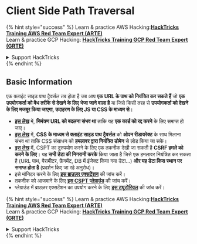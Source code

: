 # Client Side Path Traversal

{% hint style="success" %}
Learn & practice AWS Hacking:<img src="../.gitbook/assets/arte.png" alt="" data-size="line">[**HackTricks Training AWS Red Team Expert (ARTE)**](https://training.hacktricks.xyz/courses/arte)<img src="../.gitbook/assets/arte.png" alt="" data-size="line">\
Learn & practice GCP Hacking: <img src="../.gitbook/assets/grte.png" alt="" data-size="line">[**HackTricks Training GCP Red Team Expert (GRTE)**<img src="../.gitbook/assets/grte.png" alt="" data-size="line">](https://training.hacktricks.xyz/courses/grte)

<details>

<summary>Support HackTricks</summary>

* Check the [**subscription plans**](https://github.com/sponsors/carlospolop)!
* **Join the** 💬 [**Discord group**](https://discord.gg/hRep4RUj7f) or the [**telegram group**](https://t.me/peass) or **follow** us on **Twitter** 🐦 [**@hacktricks\_live**](https://twitter.com/hacktricks_live)**.**
* **Share hacking tricks by submitting PRs to the** [**HackTricks**](https://github.com/carlospolop/hacktricks) and [**HackTricks Cloud**](https://github.com/carlospolop/hacktricks-cloud) github repos.

</details>
{% endhint %}

## Basic Information

एक क्लाइंट साइड पाथ ट्रैवर्सल तब होता है जब आप **एक URL के पाथ को नियंत्रित कर सकते हैं** जो **एक उपयोगकर्ता को वैध तरीके से देखने के लिए भेजा जाने वाला है** या जिसे किसी तरह से **उपयोगकर्ता को देखने के लिए मजबूर किया जाएगा, उदाहरण के लिए JS या CSS के माध्यम से**।

* [**इस लेख**](https://erasec.be/blog/client-side-path-manipulation/) में, **निमंत्रण URL को बदलना संभव था** ताकि यह **एक कार्ड को रद्द करने** के लिए समाप्त हो जाए।
* [**इस लेख**](https://mr-medi.github.io/research/2022/11/04/practical-client-side-path-traversal-attacks.html) में, **CSS के माध्यम से क्लाइंट साइड पाथ ट्रैवर्सल** को **ओपन रीडायरेक्ट** के साथ मिलाना संभव था ताकि CSS संसाधन को **हमलावर द्वारा नियंत्रित डोमेन** से लोड किया जा सके।
* [**इस लेख**](https://blog.doyensec.com/2024/07/02/cspt2csrf.html) में, CSPT का दुरुपयोग करने के लिए एक तकनीक देखी जा सकती है **CSRF हमले को करने के लिए**। यह **सभी डेटा की निगरानी करके** किया जाता है जिसे एक हमलावर नियंत्रित कर सकता है (URL पाथ, पैरामीटर, फ्रैगमेंट, DB में इंजेक्ट किया गया डेटा...) **और यह डेटा किस स्थान पर समाप्त होता है** (प्रदर्शन किए जा रहे अनुरोध)।
* इसे मॉनिटर करने के लिए [**इस ब्राउज़र एक्सटेंशन**](https://addons.mozilla.org/en-US/firefox/addon/eval-villain/) की जांच करें।
* तकनीक को आजमाने के लिए [**इस CSPT प्लेग्राउंड**](https://github.com/doyensec/CSPTPlayground) की जांच करें।
* प्लेग्राउंड में ब्राउज़र एक्सटेंशन का उपयोग करने के लिए [**इस ट्यूटोरियल**](https://blog.doyensec.com/2024/12/03/cspt-with-eval-villain.html) की जांच करें।

{% hint style="success" %}
Learn & practice AWS Hacking:<img src="../.gitbook/assets/arte.png" alt="" data-size="line">[**HackTricks Training AWS Red Team Expert (ARTE)**](https://training.hacktricks.xyz/courses/arte)<img src="../.gitbook/assets/arte.png" alt="" data-size="line">\
Learn & practice GCP Hacking: <img src="../.gitbook/assets/grte.png" alt="" data-size="line">[**HackTricks Training GCP Red Team Expert (GRTE)**<img src="../.gitbook/assets/grte.png" alt="" data-size="line">](https://training.hacktricks.xyz/courses/grte)

<details>

<summary>Support HackTricks</summary>

* Check the [**subscription plans**](https://github.com/sponsors/carlospolop)!
* **Join the** 💬 [**Discord group**](https://discord.gg/hRep4RUj7f) or the [**telegram group**](https://t.me/peass) or **follow** us on **Twitter** 🐦 [**@hacktricks\_live**](https://twitter.com/hacktricks_live)**.**
* **Share hacking tricks by submitting PRs to the** [**HackTricks**](https://github.com/carlospolop/hacktricks) and [**HackTricks Cloud**](https://github.com/carlospolop/hacktricks-cloud) github repos.

</details>
{% endhint %}
